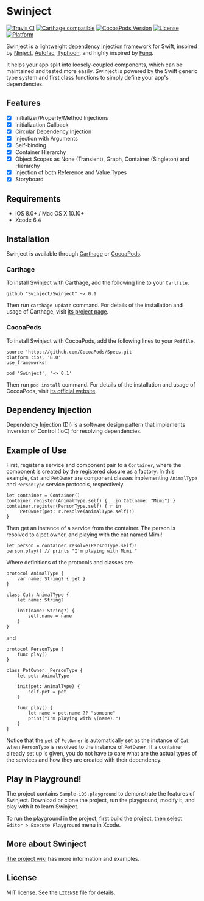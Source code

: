 # Swinject

[![Travis CI](https://travis-ci.org/Swinject/Swinject.svg?branch=master)](https://travis-ci.org/Swinject/Swinject)
[![Carthage compatible](https://img.shields.io/badge/Carthage-compatible-4BC51D.svg?style=flat)](https://github.com/Carthage/Carthage)
[![CocoaPods Version](https://img.shields.io/cocoapods/v/Swinject.svg?style=flat)](http://cocoapods.org/pods/Swinject)
[![License](https://img.shields.io/cocoapods/l/Swinject.svg?style=flat)](http://cocoapods.org/pods/Swinject)
[![Platform](https://img.shields.io/cocoapods/p/Swinject.svg?style=flat)](http://cocoapods.org/pods/Swinject)

Swinject is a lightweight [dependency injection](https://en.wikipedia.org/wiki/Dependency_injection) framework for Swift, inspired by [Ninject](http://ninject.org), [Autofac](http://autofac.org), [Typhoon](http://typhoonframework.org), and highly inspired by [Funq](http://funq.codeplex.com).

It helps your app split into loosely-coupled components, which can be maintained and tested more easily. Swinject is powered by the Swift generic type system and first class functions to simply define your app's dependencies.

## Features

- [x] Initializer/Property/Method Injections
- [x] Initialization Callback
- [x] Circular Dependency Injection
- [x] Injection with Arguments
- [x] Self-binding
- [x] Container Hierarchy
- [x] Object Scopes as None (Transient), Graph, Container (Singleton) and Hierarchy
- [x] Injection of both Reference and Value Types
- [x] Storyboard

## Requirements

- iOS 8.0+ / Mac OS X 10.10+
- Xcode 6.4

## Installation

Swinject is available through [Carthage](https://github.com/Carthage/Carthage) or  [CocoaPods](https://cocoapods.org).

### Carthage

To install Swinject with Carthage, add the following line to your `Cartfile`.

    github "Swinject/Swinject" ~> 0.1


Then run `carthage update` command. For details of the installation and usage of Carthage, visit [its project page](https://github.com/Carthage/Carthage).


### CocoaPods

To install Swinject with CocoaPods, add the following lines to your `Podfile`.

    source 'https://github.com/CocoaPods/Specs.git'
    platform :ios, '8.0'
    use_frameworks!

    pod 'Swinject', '~> 0.1'

Then run `pod install` command. For details of the installation and usage of CocoaPods, visit [its official website](https://cocoapods.org).

## Dependency Injection

Dependency Injection (DI) is a software design pattern that implements Inversion of Control (IoC) for resolving dependencies.

## Example of Use

First, register a service and component pair to a `Container`, where the component is created by the registered closure as a factory. In this example, `Cat` and `PetOwner` are component classes implementing `AnimalType` and `PersonType` service protocols, respectively.

    let container = Container()
    container.register(AnimalType.self) { _ in Cat(name: "Mimi") }
    container.register(PersonType.self) { r in
         PetOwner(pet: r.resolve(AnimalType.self)!)
    }

Then get an instance of a service from the container. The person is resolved to a pet owner, and playing with the cat named Mimi!

    let person = container.resolve(PersonType.self)!
    person.play() // prints "I'm playing with Mimi."

Where definitions of the protocols and classes are

    protocol AnimalType {
        var name: String? { get }
    }

    class Cat: AnimalType {
        let name: String?

        init(name: String?) {
            self.name = name
        }
    }

and

    protocol PersonType {
        func play()
    }

    class PetOwner: PersonType {
        let pet: AnimalType

        init(pet: AnimalType) {
            self.pet = pet
        }

        func play() {
            let name = pet.name ?? "someone"
            print("I'm playing with \(name).")
        }
    }

Notice that the `pet` of `PetOwner` is automatically set as the instance of `Cat` when `PersonType` is resolved to the instance of `PetOwner`. If a container already set up is given, you do not have to care what are the actual types of the services and how they are created with their dependency.

## Play in Playground!

The project contains `Sample-iOS.playground` to demonstrate the features of Swinject. Download or clone the project, run the playground, modify it, and play with it to learn Swinject.

To run the playground in the project, first build the project, then select `Editor > Execute Playground` menu in Xcode.

## More about Swinject

[The project wiki](https://github.com/Swinject/Swinject/wiki) has more information and examples.

## License

MIT license. See the `LICENSE` file for details.
